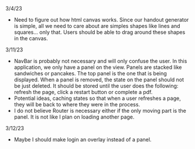 3/4/23

- Need to figure out how html canvas works. Since our handout generator is simple, all we need to care about are simples shapes like lines and squares... only that. Users should be able to drag around these shapes in the canvas.

3/11/23

- NavBar is probably not necessary and will only confuse the user. In this application, we only have a panel on the view. Panels are stacked like sandwiches or pancakes. The top panel is the one that is being displayed. When a panel is removed, the state on the panel should not be just deleted. It should be stored until the user does the following: refresh the page, click a restart button or complete a pdf.
- Potential ideas, caching states so that when a user refreshes a page, they will be back to where they were in the process.
- I do not believe Router is necessary either if the only moving part is the panel. It is not like I plan on loading another page.

3/12/23

- Maybe I should make login an overlay instead of a panel.
